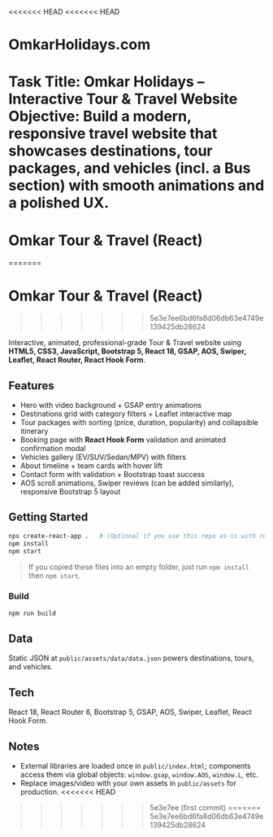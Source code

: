 <<<<<<< HEAD
<<<<<<< HEAD
# OmkarHolidays.com
Task Title: Omkar Holidays – Interactive Tour &amp; Travel Website Objective: Build a modern, responsive travel website that showcases destinations, tour packages, and vehicles (incl. a Bus section) with smooth animations and a polished UX.
=======
# Omkar Tour & Travel (React)
=======
# Omkar Tour & Travel (React)
>>>>>>> 5e3e7ee6bd6fa8d06db63e4749e139425db28624

Interactive, animated, professional-grade Tour & Travel website using **HTML5, CSS3, JavaScript, Bootstrap 5, React 18, GSAP, AOS, Swiper, Leaflet, React Router, React Hook Form**.

## Features
- Hero with video background + GSAP entry animations
- Destinations grid with category filters + Leaflet interactive map
- Tour packages with sorting (price, duration, popularity) and collapsible itinerary
- Booking page with **React Hook Form** validation and animated confirmation modal
- Vehicles gallery (EV/SUV/Sedan/MPV) with filters
- About timeline + team cards with hover lift
- Contact form with validation + Bootstrap toast success
- AOS scroll animations, Swiper reviews (can be added similarly), responsive Bootstrap 5 layout

## Getting Started
```bash
npx create-react-app .   # (Optional if you use this repo as-is with react-scripts in package.json)
npm install
npm start
```
> If you copied these files into an empty folder, just run `npm install` then `npm start`.

### Build
```bash
npm run build
```

## Data
Static JSON at `public/assets/data/data.json` powers destinations, tours, and vehicles.

## Tech
React 18, React Router 6, Bootstrap 5, GSAP, AOS, Swiper, Leaflet, React Hook Form.

## Notes
- External libraries are loaded once in `public/index.html`; components access them via global objects: `window.gsap`, `window.AOS`, `window.L`, etc.
- Replace images/video with your own assets in `public/assets` for production.
<<<<<<< HEAD
>>>>>>> 5e3e7ee (first commit)
=======
>>>>>>> 5e3e7ee6bd6fa8d06db63e4749e139425db28624
